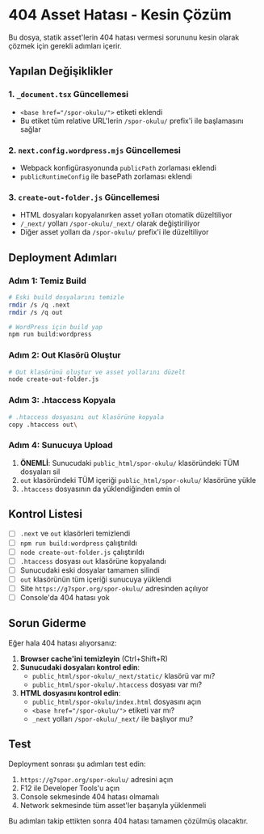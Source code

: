 # 404 Asset Hatası - Kesin Çözüm

Bu dosya, statik asset'lerin 404 hatası vermesi sorununu kesin olarak çözmek için gerekli adımları içerir.

## Yapılan Değişiklikler

### 1. `_document.tsx` Güncellemesi
- `<base href="/spor-okulu/">` etiketi eklendi
- Bu etiket tüm relative URL'lerin `/spor-okulu/` prefix'i ile başlamasını sağlar

### 2. `next.config.wordpress.mjs` Güncellemesi
- Webpack konfigürasyonunda `publicPath` zorlaması eklendi
- `publicRuntimeConfig` ile basePath zorlaması eklendi

### 3. `create-out-folder.js` Güncellemesi
- HTML dosyaları kopyalanırken asset yolları otomatik düzeltiliyor
- `/_next/` yolları `/spor-okulu/_next/` olarak değiştiriliyor
- Diğer asset yolları da `/spor-okulu/` prefix'i ile düzeltiliyor

## Deployment Adımları

### Adım 1: Temiz Build
```bash
# Eski build dosyalarını temizle
rmdir /s /q .next
rmdir /s /q out

# WordPress için build yap
npm run build:wordpress
```

### Adım 2: Out Klasörü Oluştur
```bash
# Out klasörünü oluştur ve asset yollarını düzelt
node create-out-folder.js
```

### Adım 3: .htaccess Kopyala
```bash
# .htaccess dosyasını out klasörüne kopyala
copy .htaccess out\
```

### Adım 4: Sunucuya Upload
1. **ÖNEMLİ**: Sunucudaki `public_html/spor-okulu/` klasöründeki TÜM dosyaları sil
2. `out` klasöründeki TÜM içeriği `public_html/spor-okulu/` klasörüne yükle
3. `.htaccess` dosyasının da yüklendiğinden emin ol

## Kontrol Listesi

- [ ] `.next` ve `out` klasörleri temizlendi
- [ ] `npm run build:wordpress` çalıştırıldı
- [ ] `node create-out-folder.js` çalıştırıldı
- [ ] `.htaccess` dosyası `out` klasörüne kopyalandı
- [ ] Sunucudaki eski dosyalar tamamen silindi
- [ ] `out` klasörünün tüm içeriği sunucuya yüklendi
- [ ] Site `https://g7spor.org/spor-okulu/` adresinden açılıyor
- [ ] Console'da 404 hatası yok

## Sorun Giderme

Eğer hala 404 hatası alıyorsanız:

1. **Browser cache'ini temizleyin** (Ctrl+Shift+R)
2. **Sunucudaki dosyaları kontrol edin**:
   - `public_html/spor-okulu/_next/static/` klasörü var mı?
   - `public_html/spor-okulu/.htaccess` dosyası var mı?
3. **HTML dosyasını kontrol edin**:
   - `public_html/spor-okulu/index.html` dosyasını açın
   - `<base href="/spor-okulu/">` etiketi var mı?
   - `_next` yolları `/spor-okulu/_next/` ile başlıyor mu?

## Test

Deployment sonrası şu adımları test edin:
1. `https://g7spor.org/spor-okulu/` adresini açın
2. F12 ile Developer Tools'u açın
3. Console sekmesinde 404 hatası olmamalı
4. Network sekmesinde tüm asset'ler başarıyla yüklenmeli

Bu adımları takip ettikten sonra 404 hatası tamamen çözülmüş olacaktır.